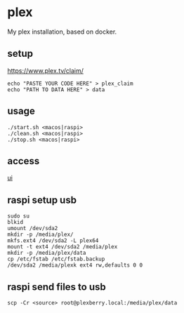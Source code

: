 # plex

My plex installation, based on docker.

## setup

https://www.plex.tv/claim/

```
echo "PASTE YOUR CODE HERE" > plex_claim
echo "PATH TO DATA HERE" > data
```

## usage
```
./start.sh <macos|raspi>
./clean.sh <macos|raspi>
./stop.sh <macos|raspi>
```

## access
[ui](http://127.0.0.1:32400/web/index.html)

## raspi setup usb
```
sudo su
blkid
umount /dev/sda2
mkdir -p /media/plex/
mkfs.ext4 /dev/sda2 -L plex64
mount -t ext4 /dev/sda2 /media/plex
mkdir -p /media/plex/data
cp /etc/fstab /etc/fstab.backup
/dev/sda2 /media/plexk ext4 rw,defaults 0 0
```

## raspi send files to usb
```
scp -Cr <source> root@plexberry.local:/media/plex/data
```
